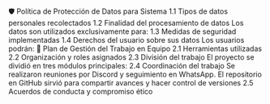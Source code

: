🛡️ Política de Protección de Datos para Sistema
1.1 Tipos de datos personales recolectados
1.2 Finalidad del procesamiento de datos Los datos son utilizados exclusivamente para:
1.3 Medidas de seguridad implementadas
1.4 Derechos del usuario sobre sus datos Los usuarios podrán:
📜 Plan de Gestión del Trabajo en Equipo
2.1 Herramientas utilizadas
2.2 Organización y roles asignados
2.3 División del trabajo El proyecto se dividió en tres módulos principales:
2.4 Coordinación del trabajo Se realizaron reuniones por Discord y seguimiento en WhatsApp. El repositorio en GitHub sirvió para compartir avances y hacer control de versiones
2.5 Acuerdos de conducta y compromiso ético
